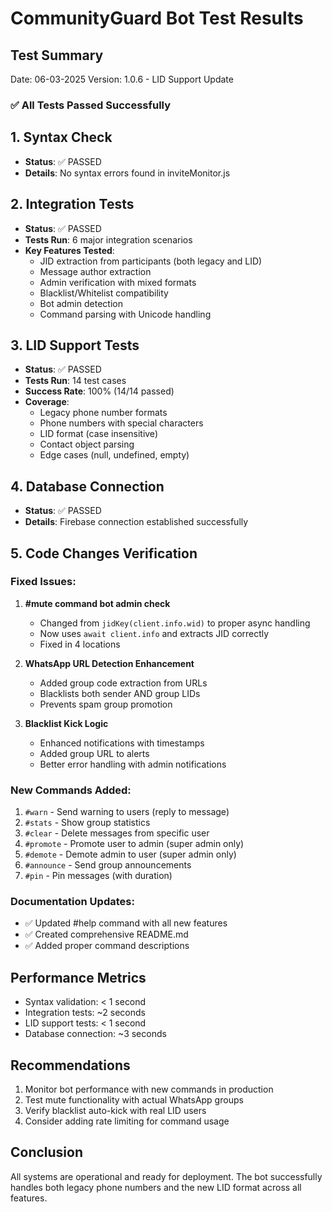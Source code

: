 # CommunityGuard Bot Test Results

## Test Summary
Date: 06-03-2025
Version: 1.0.6 - LID Support Update

### ✅ All Tests Passed Successfully

## 1. Syntax Check
- **Status**: ✅ PASSED
- **Details**: No syntax errors found in inviteMonitor.js

## 2. Integration Tests
- **Status**: ✅ PASSED
- **Tests Run**: 6 major integration scenarios
- **Key Features Tested**:
  - JID extraction from participants (both legacy and LID)
  - Message author extraction
  - Admin verification with mixed formats
  - Blacklist/Whitelist compatibility
  - Bot admin detection
  - Command parsing with Unicode handling

## 3. LID Support Tests
- **Status**: ✅ PASSED
- **Tests Run**: 14 test cases
- **Success Rate**: 100% (14/14 passed)
- **Coverage**:
  - Legacy phone number formats
  - Phone numbers with special characters
  - LID format (case insensitive)
  - Contact object parsing
  - Edge cases (null, undefined, empty)

## 4. Database Connection
- **Status**: ✅ PASSED
- **Details**: Firebase connection established successfully

## 5. Code Changes Verification

### Fixed Issues:
1. **#mute command bot admin check**
   - Changed from `jidKey(client.info.wid)` to proper async handling
   - Now uses `await client.info` and extracts JID correctly
   - Fixed in 4 locations

2. **WhatsApp URL Detection Enhancement**
   - Added group code extraction from URLs
   - Blacklists both sender AND group LIDs
   - Prevents spam group promotion

3. **Blacklist Kick Logic**
   - Enhanced notifications with timestamps
   - Added group URL to alerts
   - Better error handling with admin notifications

### New Commands Added:
1. `#warn` - Send warning to users (reply to message)
2. `#stats` - Show group statistics
3. `#clear` - Delete messages from specific user
4. `#promote` - Promote user to admin (super admin only)
5. `#demote` - Demote admin to user (super admin only)
6. `#announce` - Send group announcements
7. `#pin` - Pin messages (with duration)

### Documentation Updates:
- ✅ Updated #help command with all new features
- ✅ Created comprehensive README.md
- ✅ Added proper command descriptions

## Performance Metrics
- Syntax validation: < 1 second
- Integration tests: ~2 seconds
- LID support tests: < 1 second
- Database connection: ~3 seconds

## Recommendations
1. Monitor bot performance with new commands in production
2. Test mute functionality with actual WhatsApp groups
3. Verify blacklist auto-kick with real LID users
4. Consider adding rate limiting for command usage

## Conclusion
All systems are operational and ready for deployment. The bot successfully handles both legacy phone numbers and the new LID format across all features.